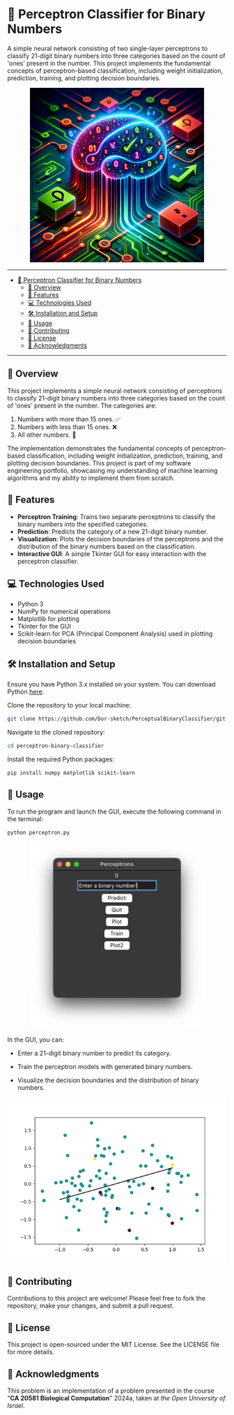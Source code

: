 # 🧠 Perceptron Classifier for Binary Numbers

A simple neural network consisting of two single-layer perceptrons to classify 21-digit binary numbers into three categories based on the count of 'ones' present in the number. This project implements the fundamental concepts of perceptron-based classification, including weight initialization, prediction, training, and plotting decision boundaries.

<p align="center">
  <a href="cover.png" target="_blank">
    <img src="cover.png" alt="Perceptron Classifier" width="400">
    </a>
</p>

---

<!-- @import "[TOC]" {cmd="toc" depthFrom=1 depthTo=6 orderedList=false} -->

<!-- code_chunk_output -->

- [🧠 Perceptron Classifier for Binary Numbers](#-perceptron-classifier-for-binary-numbers)
  - [📖 Overview](#-overview)
  - [🌟 Features](#-features)
  - [💻 Technologies Used](#-technologies-used)
  - [🛠 Installation and Setup](#-installation-and-setup)
  - [🚀 Usage](#-usage)
  - [👥 Contributing](#-contributing)
  - [📄 License](#-license)
  - [🎉 Acknowledgments](#-acknowledgments)

<!-- /code_chunk_output -->

---

## 📖 Overview

This project implements a simple neural network consisting of perceptrons to classify 21-digit binary numbers into three categories based on the count of 'ones' present in the number. The categories are:

1. Numbers with more than 15 ones. ✅
2. Numbers with less than 15 ones. ❌
3. All other numbers. 🔄

The implementation demonstrates the fundamental concepts of perceptron-based classification, including weight initialization, prediction, training, and plotting decision boundaries. This project is part of my software engineering portfolio, showcasing my understanding of machine learning algorithms and my ability to implement them from scratch.

## 🌟 Features

- **Perceptron Training**: Trains two separate perceptrons to classify the binary numbers into the specified categories.
- **Prediction**: Predicts the category of a new 21-digit binary number.
- **Visualization**: Plots the decision boundaries of the perceptrons and the distribution of the binary numbers based on the classification.
- **Interactive GUI**: A simple Tkinter GUI for easy interaction with the perceptron classifier.

## 💻 Technologies Used

- Python 3
- NumPy for numerical operations
- Matplotlib for plotting
- Tkinter for the GUI
- Scikit-learn for PCA (Principal Component Analysis) used in plotting decision boundaries

## 🛠 Installation and Setup

Ensure you have Python 3.x installed on your system. You can download Python [here](https://www.python.org/downloads/).

Clone the repository to your local machine:

```bash
git clone https://github.com/Dor-sketch/PerceptualBinaryClassifier/git
```

Navigate to the cloned repository:

```bash
cd perceptron-binary-classifier
```

Install the required Python packages:

```bash
pip install numpy matplotlib scikit-learn
```

## 🚀 Usage

To run the program and launch the GUI, execute the following command in the terminal:

```bash
python perceptron.py
```

<p align="center">
  <img src="perceptron_gui.png" alt="Perceptron GUI" width="400">
</p>

In the GUI, you can:

- Enter a 21-digit binary number to predict its category.

- Train the perceptron models with generated binary numbers.

- Visualize the decision boundaries and the distribution of binary numbers.

<p align="center">
  <img src="boundary.png" alt="Decision Boundaries" width="600">
</p>

## 👥 Contributing

Contributions to this project are welcome! Please feel free to fork the repository, make your changes, and submit a pull request.

## 📄 License

This project is open-sourced under the MIT License. See the LICENSE file for more details.

## 🎉 Acknowledgments

This problem is an implementation of a problem presented in the course "**CA 20581 Biological Computation**" 2024a, taken at *the Open University of Israel*.

